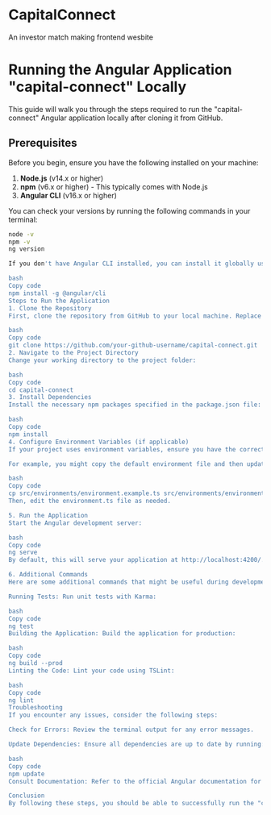 # CapitalConnect
An investor match making frontend wesbite

# Running the Angular Application "capital-connect" Locally

This guide will walk you through the steps required to run the "capital-connect" Angular application locally after cloning it from GitHub.

## Prerequisites

Before you begin, ensure you have the following installed on your machine:

1. **Node.js** (v14.x or higher)
2. **npm** (v6.x or higher) - This typically comes with Node.js
3. **Angular CLI** (v16.x or higher)

You can check your versions by running the following commands in your terminal:

```bash
node -v
npm -v
ng version

If you don't have Angular CLI installed, you can install it globally using npm:

bash
Copy code
npm install -g @angular/cli
Steps to Run the Application
1. Clone the Repository
First, clone the repository from GitHub to your local machine. Replace your-github-username with your GitHub username if needed.

bash
Copy code
git clone https://github.com/your-github-username/capital-connect.git
2. Navigate to the Project Directory
Change your working directory to the project folder:

bash
Copy code
cd capital-connect
3. Install Dependencies
Install the necessary npm packages specified in the package.json file:

bash
Copy code
npm install
4. Configure Environment Variables (if applicable)
If your project uses environment variables, ensure you have the correct environment files. Typically, you might need to create a src/environments/environment.ts file or update existing environment files with the necessary API keys and configurations.

For example, you might copy the default environment file and then update it:

bash
Copy code
cp src/environments/environment.example.ts src/environments/environment.ts
Then, edit the environment.ts file as needed.

5. Run the Application
Start the Angular development server:

bash
Copy code
ng serve
By default, this will serve your application at http://localhost:4200/. Open your web browser and navigate to this URL to see the application in action.

6. Additional Commands
Here are some additional commands that might be useful during development:

Running Tests: Run unit tests with Karma:

bash
Copy code
ng test
Building the Application: Build the application for production:

bash
Copy code
ng build --prod
Linting the Code: Lint your code using TSLint:

bash
Copy code
ng lint
Troubleshooting
If you encounter any issues, consider the following steps:

Check for Errors: Review the terminal output for any error messages.

Update Dependencies: Ensure all dependencies are up to date by running:

bash
Copy code
npm update
Consult Documentation: Refer to the official Angular documentation for further guidance.

Conclusion
By following these steps, you should be able to successfully run the "capital-connect" Angular application locally. Happy coding!
